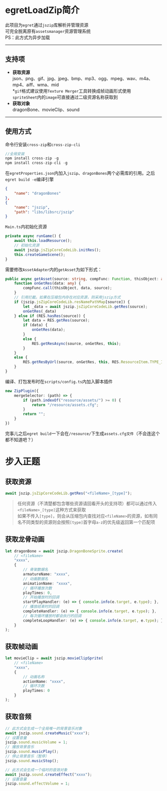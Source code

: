# **egretLoadZip简介**
此项目为`egret`通过`jszip`库解析并管理资源  
可完全脱离原有`assetsmanager`资源管理系统  
PS：此方式为异步加载
***

## 支持项
- **获取资源**  
json、png、gif、jpg、jpeg、bmp、mp3、ogg、mpeg、wav、m4a、mp4、aiff、wma、mid  
*`gif`格式建议使用`Texture Merger`工具转换成帧动画形式使用  
`spriteSheet`内的`image`可直接通过二级资源名称获取到
- **获取对象**  
dragonBone、movieClip、sound
***

## 使用方式
命令行安装`cross-zip`和`cross-zip-cli`
```typescript
//全局安装  
npm install cross-zip -g  
npm install cross-zip-cli -g
```

在`egretProperties.json`内加入`jszip`、`dragonBones`两个必需库的引用。之后`egret build -e`编译引擎
```json
{
    "name": "dragonBones"
},
{
    "name": "jszip",
    "path": "libs/libsrc/jszip"
}
```

`Main.ts`内初始化资源
```typescript
private async runGame() {
    await this.loadResource();
    // 初始化资源
    await jszip.jsZipCoreCodeLib.initRes();
    this.createGameScene();
}
```

需要修改`AssetAdapter`内的`getAsset`为如下形式：
```typescript
public async getAsset(source: string, compFunc: Function, thisObject: any): Promise<void> {
    function onGetRes(data: any) {
        compFunc.call(thisObject, data, source);
    }
    // 引用拦截。如果在压缩包内存在对应资源，则采用jszip方式
    if (jszip.jsZipCoreCodeLib.resNamePathMap[source]) {
        let _data = await jszip.jsZipCoreCodeLib.getRes(source);
        onGetRes(_data)
    } else if (RES.hasRes(source)) {
        let data = RES.getRes(source);
        if (data) {
            onGetRes(data);
        }
        else {
            RES.getResAsync(source, onGetRes, this);
        }
    }
    else {
        RES.getResByUrl(source, onGetRes, this, RES.ResourceItem.TYPE_IMAGE);
    }
}
```

编译、打包发布时在`scripts/config.ts`内加入脚本插件
```typescript
new ZipPlugin({
    mergeSelector: (path) => {
        if (path.indexOf("resource/assets/") >= 0) {
            return "/resource/assets.cfg";
        }
        return "";
    }
})
```

完事儿之后`egret build`一下会在`/resource/`下生成`assets.cfg文件`（不会连这个都不知道吧？）

# **步入正题**
## 获取资源
```typescript
await jszip.jsZipCoreCodeLib.getRes("<fileName>_[type]");
```
> 任何资源（不清楚都包含哪些资源请回看开头的支持项）都可以通过传入`<fileName>_[type]`这种方式来获取  
> 如果不传入`[type]`，则会从压缩包内查找对应`<fileName>`的资源，如有同名不同类型的资源则会按照`[type]`首字母`a-z`的优先级返回第一个匹配项

## 获取龙骨动画
```typescript
let dragonBone = await jszip.DragonBoneSprite.create(
    // <fileName>
    "xxxx",
    {
        // 骨架数据名
        armatureName: "xxxx",
        // 动画数据名
        animationName: "xxxx",
        // 循环播放次数
        playTimes: 0,
        // 开始播放时的回调
        startPlayHandler: (e) => { console.info(e.target, e.type); },
        // 播放结束时的回调
        completeHandler: (e) => { console.info(e.target, e.type); },
        // 每次循环播放时都会执行的回调
        completeLoopHandler: (e) => { console.info(e.target, e.type); }
    }
);
```

## 获取帧动画
```typescript
let movieClip = await jszip.movieClipSprite(
    // <fileName>
    "xxxx",
    {
        // 动画名称
        actionName: "xxxx",
        // 循环次数
        playTimes: 0
    }
);
```

## 获取音频
```typescript
// 此方式会生成一个全局唯一的背景音乐对象
await jszip.sound.createMusic("xxxx");
// 设置音量
jszip.sound.musicVolume = 1;
// 播放背景音乐
jszip.sound.musicPlay();
// 停止背景音乐（暂停）
jszip.sound.musicStop();

// 此方式会生成一个临时的音效对象
await jszip.sound.createEffect("xxxx");
// 设置音量
jszip.sound.effectVolume = 1;
```
